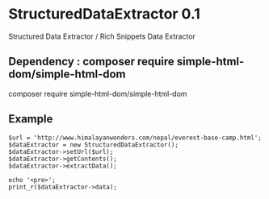 # StructuredDataExtractor 0.1
Structured Data Extractor / Rich Snippets Data Extractor

Dependency : composer require simple-html-dom/simple-html-dom
--------------------------------------------------------------
composer require simple-html-dom/simple-html-dom


Example
--------

    $url = 'http://www.himalayanwonders.com/nepal/everest-base-camp.html';
    $dataExtractor = new StructuredDataExtractor();
    $dataExtractor->setUrl($url);
    $dataExtractor->getContents();
    $dataExtractor->extractData();

    echo '<pre>';
    print_r($dataExtractor->data);

